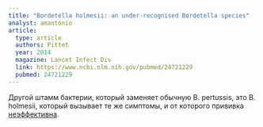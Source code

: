 ```yaml
---
title: "Bordetella holmesii: an under-recognised Bordetella species"
analyst: amantonio
article:
  type: article
  authors: Pittet
  year: 2014
  magazine: Lancet Infect Dis
  link: https://www.ncbi.nlm.nih.gov/pubmed/24721229
  pubmed: 24721229
---
```


Другой штамм бактерии, который заменяет обычную B. pertussis, это B. holmesii, который вызывает те же симптомы, и от которого прививка [неэффективна](https://wwwnc.cdc.gov/eid/article/18/11/11-1544_article).
